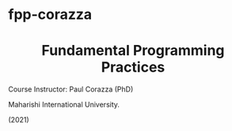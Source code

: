 # fpp-corazza

<h1 align=center>Fundamental Programming Practices </h1>

Course Instructor: Paul Corazza (PhD)

<p>Maharishi International University.</p> (2021)
